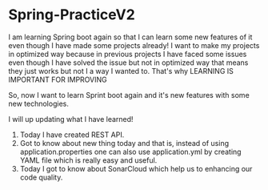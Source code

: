 # Spring-PracticeV2

I am learning Spring boot again so that I can learn some new features of it even though I have made some projects already! I want to make my projects in optimized way because in previous projects I have faced some issues even though I have solved the issue but not in optimized way that means they just works but not I a way I wanted to. That's why LEARNING IS IMPORTANT FOR IMPROVING

So, now I want to learn Sprint boot again and it's new features with some new technologies.

I will up updating what I have learned!
1. Today I have created REST API.
2. Got to know about new thing today and that is, instead of using application.properties one can also use application.yml by creating YAML file which is really easy and useful.
3. Today I got to know about SonarCloud which help us to enhancing our code quality.
